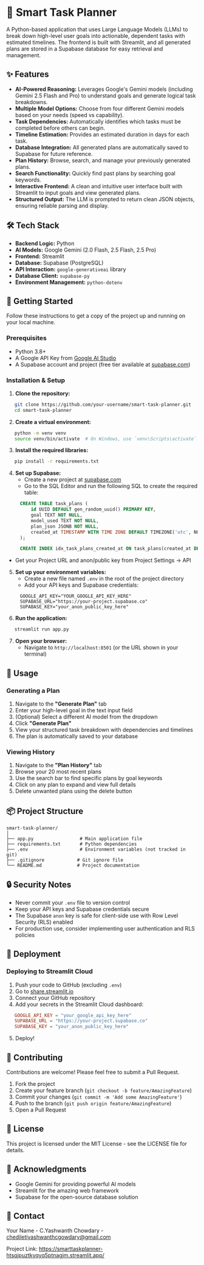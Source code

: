 # 🎯 Smart Task Planner

A Python-based application that uses Large Language Models (LLMs) to break down high-level user goals into actionable, dependent tasks with estimated timelines. The frontend is built with Streamlit, and all generated plans are stored in a Supabase database for easy retrieval and management.

## ✨ Features

- **AI-Powered Reasoning:** Leverages Google's Gemini models (including Gemini 2.5 Flash and Pro) to understand goals and generate logical task breakdowns.
- **Multiple Model Options:** Choose from four different Gemini models based on your needs (speed vs capability).
- **Task Dependencies:** Automatically identifies which tasks must be completed before others can begin.
- **Timeline Estimation:** Provides an estimated duration in days for each task.
- **Database Integration:** All generated plans are automatically saved to Supabase for future reference.
- **Plan History:** Browse, search, and manage your previously generated plans.
- **Search Functionality:** Quickly find past plans by searching goal keywords.
- **Interactive Frontend:** A clean and intuitive user interface built with Streamlit to input goals and view generated plans.
- **Structured Output:** The LLM is prompted to return clean JSON objects, ensuring reliable parsing and display.

## 🛠️ Tech Stack

- **Backend Logic:** Python
- **AI Models:** Google Gemini (2.0 Flash, 2.5 Flash, 2.5 Pro)
- **Frontend:** Streamlit
- **Database:** Supabase (PostgreSQL)
- **API Interaction:** `google-generativeai` library
- **Database Client:** `supabase-py`
- **Environment Management:** `python-dotenv`

## 🚀 Getting Started

Follow these instructions to get a copy of the project up and running on your local machine.

### Prerequisites

- Python 3.8+
- A Google API Key from [Google AI Studio](https://aistudio.google.com/app/apikey)
- A Supabase account and project (free tier available at [supabase.com](https://supabase.com))

### Installation & Setup

1. **Clone the repository:**
```bash
   git clone https://github.com/your-username/smart-task-planner.git
   cd smart-task-planner
```

2. **Create a virtual environment:**
```bash
   python -m venv venv
   source venv/bin/activate  # On Windows, use `venv\Scripts\activate`
```

3. **Install the required libraries:**
```bash
   pip install -r requirements.txt
```

4. **Set up Supabase:**
   - Create a new project at [supabase.com](https://supabase.com)
   - Go to the SQL Editor and run the following SQL to create the required table:
```sql
     CREATE TABLE task_plans (
         id UUID DEFAULT gen_random_uuid() PRIMARY KEY,
         goal TEXT NOT NULL,
         model_used TEXT NOT NULL,
         plan_json JSONB NOT NULL,
         created_at TIMESTAMP WITH TIME ZONE DEFAULT TIMEZONE('utc', NOW())
     );

     CREATE INDEX idx_task_plans_created_at ON task_plans(created_at DESC);
```
   - Get your Project URL and anon/public key from Project Settings → API

5. **Set up your environment variables:**
   - Create a new file named `.env` in the root of the project directory
   - Add your API keys and Supabase credentials:
```env
     GOOGLE_API_KEY="YOUR_GOOGLE_API_KEY_HERE"
     SUPABASE_URL="https://your-project.supabase.co"
     SUPABASE_KEY="your_anon_public_key_here"
```

6. **Run the application:**
```bash
   streamlit run app.py
```

7. **Open your browser:**
   - Navigate to `http://localhost:8501` (or the URL shown in your terminal)

## 📖 Usage

### Generating a Plan

1. Navigate to the **"Generate Plan"** tab
2. Enter your high-level goal in the text input field
3. (Optional) Select a different AI model from the dropdown
4. Click **"Generate Plan"**
5. View your structured task breakdown with dependencies and timelines
6. The plan is automatically saved to your database

### Viewing History

1. Navigate to the **"Plan History"** tab
2. Browse your 20 most recent plans
3. Use the search bar to find specific plans by goal keywords
4. Click on any plan to expand and view full details
5. Delete unwanted plans using the delete button

## 📦 Project Structure
```
smart-task-planner/
│
├── app.py                 # Main application file
├── requirements.txt       # Python dependencies
├── .env                   # Environment variables (not tracked in git)
├── .gitignore            # Git ignore file
└── README.md             # Project documentation
```

## 🔒 Security Notes

- Never commit your `.env` file to version control
- Keep your API keys and Supabase credentials secure
- The Supabase `anon` key is safe for client-side use with Row Level Security (RLS) enabled
- For production use, consider implementing user authentication and RLS policies

## 🚢 Deployment

### Deploying to Streamlit Cloud

1. Push your code to GitHub (excluding `.env`)
2. Go to [share.streamlit.io](https://share.streamlit.io)
3. Connect your GitHub repository
4. Add your secrets in the Streamlit Cloud dashboard:
```toml
   GOOGLE_API_KEY = "your_google_api_key_here"
   SUPABASE_URL = "https://your-project.supabase.co"
   SUPABASE_KEY = "your_anon_public_key_here"
```
5. Deploy!

## 🤝 Contributing

Contributions are welcome! Please feel free to submit a Pull Request.

1. Fork the project
2. Create your feature branch (`git checkout -b feature/AmazingFeature`)
3. Commit your changes (`git commit -m 'Add some AmazingFeature'`)
4. Push to the branch (`git push origin feature/AmazingFeature`)
5. Open a Pull Request

## 📝 License

This project is licensed under the MIT License - see the LICENSE file for details.

## 🙏 Acknowledgments

- Google Gemini for providing powerful AI models
- Streamlit for the amazing web framework
- Supabase for the open-source database solution

## 📧 Contact

Your Name - C.Yashwanth Chowdary - chediletiyashwanthcgowdary@gmail.com

Project Link: https://smarttaskplanner-htsqjpuztkyqyq5ptnagjm.streamlit.app/
